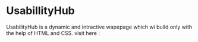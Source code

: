 # UsabillityHub
UsabilityHub is a dynamic and intractive wapepage which wi build only with the help of HTML and CSS.  visit here :
